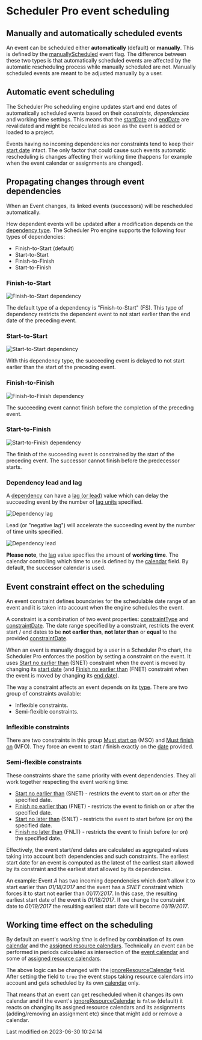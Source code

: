 # Scheduler Pro event scheduling

## Manually and automatically scheduled events

An event can be scheduled either **automatically** (default) or **manually**. This is defined by the [manuallyScheduled](#SchedulerPro/model/EventModel#field-manuallyScheduled) event flag.
The difference between these two types is that automatically scheduled events are affected by the automatic rescheduling process
while manually scheduled are not.
Manually scheduled events are meant to be adjusted manually by a user.

## Automatic event scheduling

The Scheduler Pro scheduling engine updates start and end dates of automatically scheduled events based on their _constraints_, _dependencies_ and working time settings.
This means that the [startDate](#SchedulerPro/model/EventModel#field-startDate) and [endDate](#SchedulerPro/model/EventModel#field-endDate) are revalidated and
might be recalculated as soon as the event is added or loaded to a project.

Events having no incoming dependencies nor constraints tend to keep their [start date](#SchedulerPro/model/EventModel#field-startDate) intact.
The only factor that could cause such events automatic rescheduling is changes affecting their working time
(happens for example when the event calendar or assignments are changed).

## Propagating changes through event dependencies

When an Event changes, its linked events (successors) will be rescheduled automatically.

How dependent events will be updated after a modification depends on the [dependency type](#SchedulerPro/model/DependencyModel#field-type).
The Scheduler Pro engine supports the following four types of dependencies:

- Finish-to-Start (default)
- Start-to-Start
- Finish-to-Finish
- Start-to-Finish

### Finish-to-Start

<img src="engine/media/dependency-fs.png" alt="Finish-to-Start dependency" class="b-">

The default type of a dependency is "Finish-to-Start" (FS). This type of dependency restricts the dependent event
to not start earlier than the end date of the preceding event.

### Start-to-Start

<img src="engine/media/dependency-ss.png" alt="Start-to-Start dependency" class="b-">

With this dependency type, the succeeding event is delayed to not start earlier than the start of the preceding event.

### Finish-to-Finish

<img src="engine/media/dependency-ff.png" alt="Finish-to-Finish dependency" class="b-">

The succeeding event cannot finish before the completion of the preceding event.

### Start-to-Finish

<img src="engine/media/dependency-sf.png" alt="Start-to-Finish dependency" class="b-">

The finish of the succeeding event is constrained by the start of the preceding event. The successor cannot finish
before the predecessor starts.

### Dependency lead and lag

A [dependency](#SchedulerPro/model/DependencyModel) can have a [lag (or lead)](#SchedulerPro/model/DependencyModel#field-lag) value which
can delay the succeeding event by the number of [lag units](#SchedulerPro/model/DependencyModel#field-lagUnit) specified.

<img src="engine/media/dependency-lag.png" alt="Dependency lag" class="b-">

Lead (or "negative lag") will accelerate the succeeding event by the number of time units specified.

<img src="engine/media/dependency-lead.png" alt="Dependency lead" class="b-">

**Please note**, the [lag](#SchedulerPro/model/DependencyModel#field-lag) value specifies the amount of **working time**. The
calendar controlling which time to use is defined by the [calendar](#SchedulerPro/model/DependencyModel#field-calendar) field. By
 default, the successor calendar is used.

## Event constraint effect on the scheduling

An event constraint defines boundaries for the schedulable date range of an event and it is taken into account
when the engine schedules the event.

A constraint is a combination of two event properties: [constraintType](#SchedulerPro/model/EventModel#field-constraintType) and [constraintDate](#SchedulerPro/model/EventModel#field-constraintDate).
The date range specified by a constraint, restricts the event start / end dates to be **not earlier than**,
**not later than** or **equal** to the provided [constraintDate](#SchedulerPro/model/EventModel#field-constraintDate).

When an event is manually dragged by a user in a Scheduler Pro chart,
the Scheduler Pro enforces the position by setting a constraint on the event.
It uses [Start no earlier than](#SchedulerPro/model/EventModel#field-constraintType) (SNET) constraint when the event is moved by changing its [start date](#SchedulerPro/model/EventModel#field-startDate) (and [Finish no earlier than](#SchedulerPro/model/EventModel#field-constraintType) (FNET) constraint when the event is moved by changing its [end date](#SchedulerPro/model/EventModel#field-endDate)).

The way a constraint affects an event depends on its [type](#SchedulerPro/model/EventModel#field-constraintType). There are two group of
constraints available:

- Inflexible constraints.
- Semi-flexible constraints.

### Inflexible constraints

There are two constraints in this group [Must start on](#SchedulerPro/model/EventModel#field-constraintType) (MSO) and [Must finish on](#SchedulerPro/model/EventModel#field-constraintType) (MFO).
They force an event to start / finish exactly on the [date](#SchedulerPro/model/EventModel#field-constraintDate) provided.

### Semi-flexible constraints

These constraints share the same priority with event dependencies. They all work together respecting the event working time:

- [Start no earlier than](#SchedulerPro/model/EventModel#field-constraintType) (SNET) - restricts the event to start on or after the specified date.
- [Finish no earlier than](#SchedulerPro/model/EventModel#field-constraintType) (FNET) - restricts the event to finish on or after the specified date.
- [Start no later than](#SchedulerPro/model/EventModel#field-constraintType) (SNLT) - restricts the event to start before (or on) the specified date.
- [Finish no later than](#SchedulerPro/model/EventModel#field-constraintType) (FNLT) - restricts the event to finish before (or on) the specified date.

Effectively, the event start/end dates are calculated as aggregated values taking into account both dependencies
and such constraints. The earliest start date for an event is computed as the latest of the earliest start allowed by
its constraint and the earliest start allowed by its dependencies.

An example: Event _A_ has two incoming dependencies which don't allow it to start earlier than _01/18/2017_ and the event
has a _SNET_ constraint which forces it to start not earlier than _01/17/2017_. In this case, the resulting earliest
start date of the event is _01/18/2017_. If we change the constraint date to _01/19/2017_ the resulting earliest start
date will become _01/19/2017_.

## Working time effect on the scheduling

By default an event's _working time_ is defined by combination of its own [calendar](#SchedulerPro/model/EventModel#field-calendar)
and the [assigned resource calendars](#SchedulerPro/model/ResourceModel#field-calendar).
Technically an event can be performed in periods calculated as intersection of the [event calendar](#SchedulerPro/model/EventModel#field-calendar)
and some of [assigned resource calendars](#SchedulerPro/model/ResourceModel#field-calendar).

The above logic can be changed with the [ignoreResourceCalendar](#SchedulerPro/model/EventModel#field-ignoreResourceCalendar) field.
After setting the field to `true` the event stops taking resource calendars into account and gets scheduled by its own [calendar](#SchedulerPro/model/EventModel#field-calendar) only.

That means that an event can get rescheduled when it changes its own calendar and
if the event's [ignoreResourceCalendar](#SchedulerPro/model/EventModel#field-ignoreResourceCalendar) is `false` (default)
it reacts on changing its assigned resource calendars and its assignments (adding/removing an assignment etc) since that might add or remove a calendar.


<p class="last-modified">Last modified on 2023-06-30 10:24:14</p>